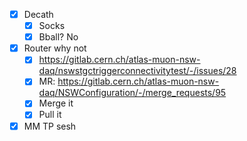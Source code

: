 - [x] Decath
  - [x] Socks
  - [x] Bball? No
- [x] Router why not
  - [x] https://gitlab.cern.ch/atlas-muon-nsw-daq/nswstgctriggerconnectivitytest/-/issues/28
  - [x] MR: https://gitlab.cern.ch/atlas-muon-nsw-daq/NSWConfiguration/-/merge_requests/95
  - [x] Merge it
  - [x] Pull it
- [x] MM TP sesh
